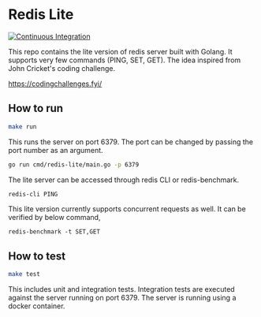 # Redis Lite
[![Continuous Integration](https://github.com/jawahars16/redis-lite/actions/workflows/test.yml/badge.svg)](https://github.com/jawahars16/redis-lite/actions/workflows/test.yml)

This repo contains the lite version of redis server built with Golang. It supports very few commands (PING, SET, GET). The idea inspired from John Cricket's coding challenge. 

https://codingchallenges.fyi/

## How to run

```bash
make run
```

This runs the server on port 6379. The port can be changed by passing the port number as an argument.

```bash
go run cmd/redis-lite/main.go -p 6379
```

The lite server can be accessed through redis CLI or redis-benchmark.

```bash
redis-cli PING
```

This lite version currently supports concurrent requests as well. It can be verified by below command,

```
redis-benchmark -t SET,GET
```

## How to test

```bash
make test
```

This includes unit and integration tests. Integration tests are executed against the server running on port 6379. The server is running using a docker container.
